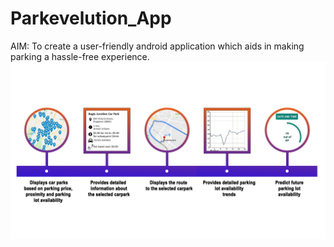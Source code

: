 # Parkevelution_App
AIM: To create a user-friendly android application which aids in making parking a hassle-free
experience.
![alt text](https://github.com/iamabhishek98/Parkevelution_App/blob/master/images/features.png)

